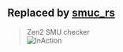## Replaced by [smuc_rs](https://github.com/LeagueRaINi/smuc_rs)

> Zen2 SMU checker  
> ![InAction](https://i.imgur.com/Fbs9iRL.png)
